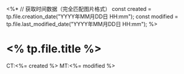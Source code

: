 <%*
// 获取时间数据（完全匹配图片格式）
const created = tp.file.creation_date("YYYY年MM月DD日 HH:mm");
const modified = tp.file.last_modified_date("YYYY年MM月DD日 HH:mm");
%>
<div class="inline-title-container">
  <h1 class="inline-title"><% tp.file.title %></h1>
  <div class="note-time-display">
    <span class="note-created">CT:<%= created %></span>
    <span class="note-modified">MT:<%= modified %></span>
  </div>
</div>